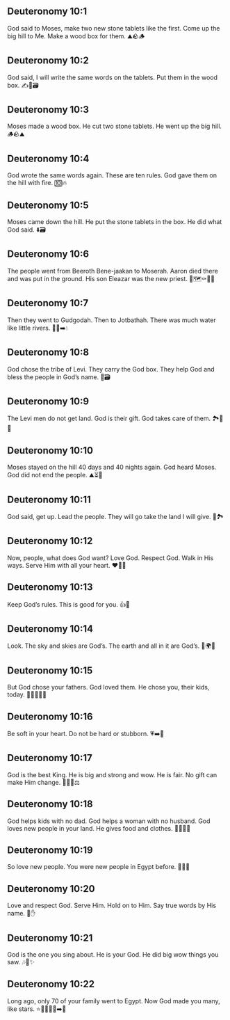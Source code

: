 ## Deuteronomy 10:1
God said to Moses, make two new stone tablets like the first. Come up the big hill to Me. Make a wood box for them. ⛰️🪨🪵
## Deuteronomy 10:2
God said, I will write the same words on the tablets. Put them in the wood box. ✍️📜🗃️
## Deuteronomy 10:3
Moses made a wood box. He cut two stone tablets. He went up the big hill. 🪵🪨⛰️
## Deuteronomy 10:4
God wrote the same words again. These are ten rules. God gave them on the hill with fire. 🔟🔥
## Deuteronomy 10:5
Moses came down the hill. He put the stone tablets in the box. He did what God said. ⬇️🗃️
## Deuteronomy 10:6
The people went from Beeroth Bene-jaakan to Moserah. Aaron died there and was put in the ground. His son Eleazar was the new priest. 🧳🗺️⚰️👨‍👦
## Deuteronomy 10:7
Then they went to Gudgodah. Then to Jotbathah. There was much water like little rivers. 🚶‍♂️➡️💧
## Deuteronomy 10:8
God chose the tribe of Levi. They carry the God box. They help God and bless the people in God’s name. 🙌🗃️
## Deuteronomy 10:9
The Levi men do not get land. God is their gift. God takes care of them. 🏞️🚫🙏
## Deuteronomy 10:10
Moses stayed on the hill 40 days and 40 nights again. God heard Moses. God did not end the people. ⛰️⏳🙏
## Deuteronomy 10:11
God said, get up. Lead the people. They will go take the land I will give. 🧭🏞️
## Deuteronomy 10:12
Now, people, what does God want? Love God. Respect God. Walk in His ways. Serve Him with all your heart. ❤️👣🙏
## Deuteronomy 10:13
Keep God’s rules. This is good for you. 👍📜
## Deuteronomy 10:14
Look. The sky and skies are God’s. The earth and all in it are God’s. 🌌🌍🙌
## Deuteronomy 10:15
But God chose your fathers. God loved them. He chose you, their kids, today. 👨‍👩‍👧‍👦💖
## Deuteronomy 10:16
Be soft in your heart. Do not be hard or stubborn. 💗➡️🙂
## Deuteronomy 10:17
God is the best King. He is big and strong and wow. He is fair. No gift can make Him change. 👑💪✨⚖️
## Deuteronomy 10:18
God helps kids with no dad. God helps a woman with no husband. God loves new people in your land. He gives food and clothes. 🧒👩🍞👕
## Deuteronomy 10:19
So love new people. You were new people in Egypt before. 🤝🇪🇬
## Deuteronomy 10:20
Love and respect God. Serve Him. Hold on to Him. Say true words by His name. 🙏✋
## Deuteronomy 10:21
God is the one you sing about. He is your God. He did big wow things you saw. 🎶🙌✨
## Deuteronomy 10:22
Long ago, only 70 of your family went to Egypt. Now God made you many, like stars. ⭐️👨‍👩‍👧‍👦➡️🌟
